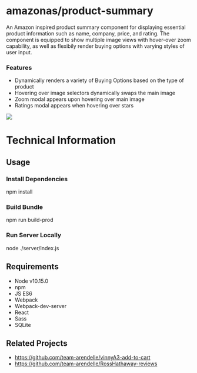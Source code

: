 # amazonas/product-summary

An Amazon inspired product summary component for displaying essential product information such as name, company, price, and rating. The component is  equipped to show multiple image views with hover-over zoom capability, as well as flexibily render buying options with varying styles of user input. 

### Features
 
 - Dynamically renders a variety of Buying Options based on the type of product
 - Hovering over image selectors dynamically swaps the main image
 - Zoom modal appears upon hovering over main image
 - Ratings modal appears when hovering over stars

![](https://github.com/team-arendelle/product-summary/blob/master/product-summary.gif)

# Technical Information

## Usage

### Install Dependencies

npm install

### Build Bundle

npm run build-prod

### Run Server Locally

node ./server/index.js

## Requirements

- Node v10.15.0
- npm
- JS ES6
- Webpack
- Webpack-dev-server
- React
- Sass
- SQLite

## Related Projects

- https://github.com/team-arendelle/vinnyA3-add-to-cart
- https://github.com/team-arendelle/RossHathaway-reviews

